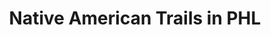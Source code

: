 ---
pid: CH24
title: Native American Trails in PHL
location_transcription: I don't know/ research needed
zipcode: '19139'
outside_phl: 
neighborhood: Walnut Hill
age: '30'
age_range: 30-39
instagram: 
image_file_name: CH_24.jpg
proposal_transcription: I heard that Lancaster Ave in West Philly was a Native American
  route that tribes took to get to tribal conventions. I'm sure there are many other
  stories in the city that are site-specific that remind us that we are living on
  stolen land. We must revisit this history & revise Native American narrative of
  our city!
topic: History,Native Americans,Philadelphia
topic_summary: 0, 0, 0
type: Street,Other No Form
keywords_other: 
credit: Raz
image_labels: 
twitter: hi_raz
facebook: 
permalink: "/monuments/ch24/"
layout: item-page
---